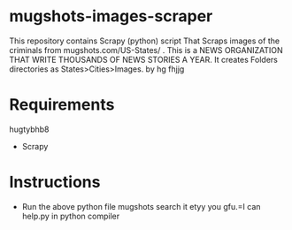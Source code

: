 # mugshots-images-scraper
This repository contains Scrapy (python) script That Scraps images of the criminals from mugshots.com/US-States/ . This is a  NEWS ORGANIZATION THAT WRITE THOUSANDS OF NEWS STORIES A YEAR. It creates Folders directories as States>Cities>Images.
by hg fhjjg
# Requirements
hugtybhb8
- Scrapy

# Instructions
- Run the above python file mugshots search it etyy you gfu.=I can help.py in python compiler 
